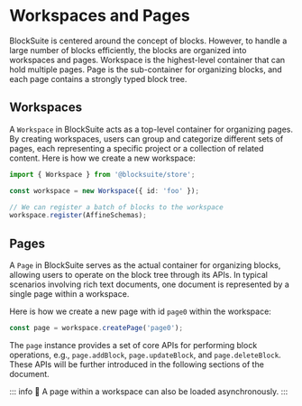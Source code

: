 # Workspaces and Pages

BlockSuite is centered around the concept of blocks. However, to handle a large number of blocks efficiently, the blocks are organized into workspaces and pages. Workspace is the highest-level container that can hold multiple pages. Page is the sub-container for organizing blocks, and each page contains a strongly typed block tree.

## Workspaces

A `Workspace` in BlockSuite acts as a top-level container for organizing pages. By creating workspaces, users can group and categorize different sets of pages, each representing a specific project or a collection of related content. Here is how we create a new workspace:

```ts
import { Workspace } from '@blocksuite/store';

const workspace = new Workspace({ id: 'foo' });

// We can register a batch of blocks to the workspace
workspace.register(AffineSchemas);
```

## Pages

A `Page` in BlockSuite serves as the actual container for organizing blocks, allowing users to operate on the block tree through its APIs. In typical scenarios involving rich text documents, one document is represented by a single page within a workspace.

Here is how we create a new page with id `page0` within the workspace:

```ts
const page = workspace.createPage('page0');
```

The `page` instance provides a set of core APIs for performing block operations, e.g., `page.addBlock`, `page.updateBlock`, and `page.deleteBlock`. These APIs will be further introduced in the following sections of the document.

::: info
🚧 A page within a workspace can also be loaded asynchronously.
:::
